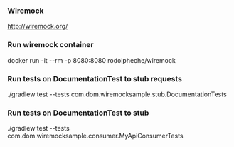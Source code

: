 ### Wiremock
http://wiremock.org/
### Run wiremock container
docker run -it --rm -p 8080:8080 rodolpheche/wiremock
### Run tests on DocumentationTest to stub requests
 ./gradlew test --tests com.dom.wiremocksample.stub.DocumentationTests
### Run tests on DocumentationTest to stub
./gradlew test --tests com.dom.wiremocksample.consumer.MyApiConsumerTests
